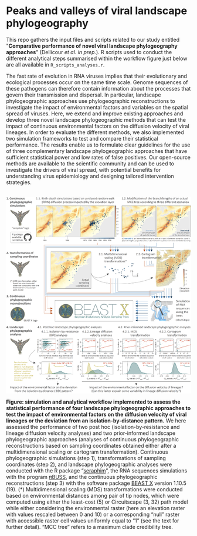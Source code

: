 Peaks and valleys of viral landscape phylogeography
===============

This repo gathers the input files and scripts related to our study entitled "**Comparative performance of novel viral landscape phylogeography approaches**" (Dellicour *et al*. *in prep.*). R scripts used to conduct the different analytical steps summarised within the workflow figure just below are all available in `R_scripts_analyses.r`.

The fast rate of evolution in RNA viruses implies that their evolutionary and ecological processes occur on the same time scale. Genome sequences of these pathogens can therefore contain information about the processes that govern their transmission and dispersal. In particular, landscape phylogeographic approaches use phylogeographic reconstructions to investigate the impact of environmental factors and variables on the spatial spread of viruses. Here, we extend and improve existing approaches and develop three novel landscape phylogeographic methods that can test the impact of continuous environmental factors on the diffusion velocity of viral lineages. In order to evaluate the different methods, we also implemented two simulation frameworks to test and compare their statistical performance. The results enable us to formulate clear guidelines for the use of three complementary landscape phylogeographic approaches that have sufficient statistical power and low rates of false positives. Our open-source methods are available to the scientific community and can be used to investigate the drivers of viral spread, with potential benefits for understanding virus epidemiology and designing tailored intervention strategies.

<br>

<img src="Scripts_&_data/Workflow_figure.png" align="center" alt="" />

**Figure: simulation and analytical workflow implemented to assess the statistical performance of four landscape phylogeographic approaches to test the impact of environmental factors on the diffusion velocity of viral lineages or the deviation from an isolation-by-distance pattern.** We here assessed the performance of two post hoc (isolation-by-resistance and lineage diffusion velocity analyses) and two prior-informed landscape phylogeographic approaches (analyses of continuous phylogeographic reconstructions based on sampling coordinates obtained either after a multidimensional scaling or cartogram transformation). Continuous phylogeographic simulations (step 1), transformations of sampling coordinates (step 2), and landscape phylogeographic analyses were conducted with the R package “[seraphim](https://github.com/sdellicour/seraphim)”, the RNA sequences simulations with the program [πBUSS](https://rega.kuleuven.be/cev/ecv/software/pibuss), and the continuous phylogeographic reconstructions (step 3) with the software package [BEAST X](https://beast.community/) version 1.10.5 (19). (*) Multidimensional scaling (MDS) transformations were conducted based on environmental distances among pair of tip nodes, which were computed using either the least-cost (5) or Circuitscape (3, 32) path model while either considering the environmental raster (here an elevation raster with values rescaled between 0 and 10) or a corresponding “null” raster with accessible raster cell values uniformly equal to “1” (see the text for further detail). “MCC tree” refers to a maximum clade credibility tree.
